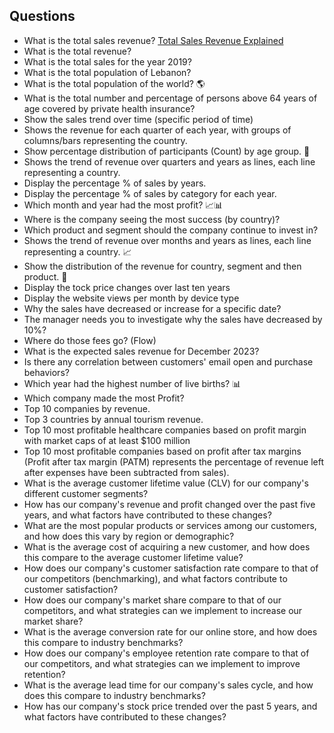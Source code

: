 ## Questions

* What is the total sales revenue? [Total Sales Revenue Explained](https://www.netsuite.com/portal/resource/articles/financial-management/total-sales-revenue.shtml)
* What is the total revenue? 
* What is the total sales for the year 2019?
* What is the total population of Lebanon?
* What is the total population of the world? 🌎
* What is the total number and percentage of persons above 64 years of age covered by private health insurance?
* Show the sales trend over time (specific period of time)
* Shows the revenue for each quarter of each year, with groups of columns/bars representing the country.
* Show percentage distribution of participants (Count) by age group. 🍩
* Shows the trend of revenue over quarters and years as lines, each line representing a country. 
* Display the percentage % of sales by years.
* Display the percentage % of sales by category for each year.
* Which month and year had the most profit? 📈📊
* Where is the company seeing the most success (by country)?
* Which product and segment should the company continue to invest in?
* Shows the trend of revenue over months and years as lines, each line representing a country. 📈
* Show the distribution of the revenue for country, segment and then product. 🌳
* Display the tock price changes over last ten years
* Display the website views per month by device type
* Why the sales have decreased or increase for a specific date?
* The manager needs you to investigate why the sales have decreased by 10%?
* Where do those fees go? (Flow)
* What is the expected sales revenue for December 2023?
* Is there any correlation between customers' email open and purchase behaviors?
* Which year had the highest number of live births? 📊
* Which company made the most Profit?
* Top 10 companies by revenue.
* Top 3 countries by annual tourism revenue.
* Top 10 most profitable healthcare companies based on profit margin with market caps of at least $100 million
* Top 10 most profitable companies based on profit after tax margins (Profit after tax margin (PATM) represents the percentage of revenue left after expenses have been subtracted from sales).
* What is the average customer lifetime value (CLV) for our company's different customer segments?
* How has our company's revenue and profit changed over the past five years, and what factors have contributed to these changes?
* What are the most popular products or services among our customers, and how does this vary by region or demographic?
* What is the average cost of acquiring a new customer, and how does this compare to the average customer lifetime value?
* How does our company's customer satisfaction rate compare to that of our competitors (benchmarking), and what factors contribute to customer satisfaction?
* How does our company's market share compare to that of our competitors, and what strategies can we implement to increase our market share?
* What is the average conversion rate for our online store, and how does this compare to industry benchmarks?
* How does our company's employee retention rate compare to that of our competitors, and what strategies can we implement to improve retention?
* What is the average lead time for our company's sales cycle, and how does this compare to industry benchmarks?
* How has our company's stock price trended over the past 5 years, and what factors have contributed to these changes?
